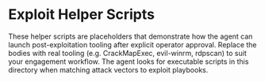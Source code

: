 # Exploit Helper Scripts

These helper scripts are placeholders that demonstrate how the agent can launch
post-exploitation tooling after explicit operator approval. Replace the bodies
with real tooling (e.g. CrackMapExec, evil-winrm, rdpscan) to suit your
engagement workflow. The agent looks for executable scripts in this directory
when matching attack vectors to exploit playbooks.
